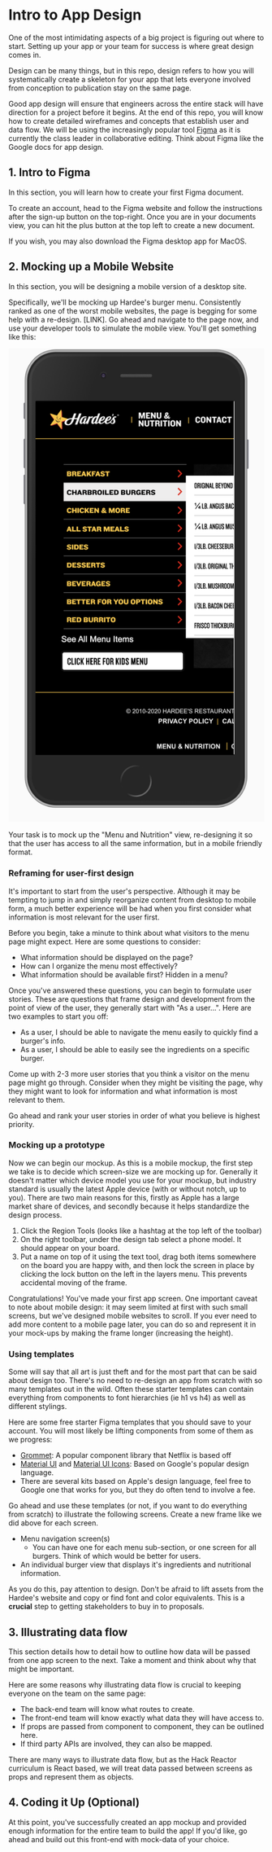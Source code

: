 # Intro to App Design
One of the most intimidating aspects of a big project is figuring out where to start. Setting up your app or your team for success is where great design comes in. 

Design can be many things, but in this repo, design refers to how you will systematically create a skeleton for your app that lets everyone involved from conception to publication stay on the same page. 

Good app design will ensure that engineers across the entire stack will have direction for a project before it begins. At the end of this repo, you will know how to create detailed wireframes and concepts that establish user and data flow. We will be using the increasingly popular tool [Figma](https://www.figma.com/) as it is currently the class leader in collaborative editing. Think about Figma like the Google docs for app design.

## 1. Intro to Figma
In this section, you will learn how to create your first Figma document.

To create an account, head to the Figma website and follow the instructions after the sign-up button on the top-right. Once you are in your documents view, you can hit the plus button at the top left to create a new document.



If you wish, you may also download the Figma desktop app for MacOS. 

## 2. Mocking up a Mobile Website
In this section, you will be designing a mobile version of a desktop site.

Specifically, we'll be mocking up Hardee's burger menu. Consistently ranked as one of the worst mobile websites, the page is begging for some help with a re-design. [LINK]. Go ahead and navigate to the page now, and use your developer tools to simulate the mobile view. You'll get something like this:

![Screenshot](https://raw.githubusercontent.com/ArohanD/IntroToAppDesign/master/screenshots/Screen%20Shot%202020-01-06%20at%205.21.25%20PM.png)

Your task is to mock up the "Menu and Nutrition" view, re-designing it so that the user has access to all the same information, but in a mobile friendly format. 

### Reframing for user-first design

It's important to start from the user's perspective. Although it may be tempting to jump in and simply reorganize content from desktop to mobile form, a much better experience will be had when you first consider what information is most relevant for the user first. 

Before you begin, take a minute to think about what visitors to the menu page might expect. Here are some questions to consider:

- What information should be displayed on the page?
- How can I organize the menu most effectively?
- What information should be available first? Hidden in a menu?

Once you've answered these questions, you can begin to formulate user stories. These are questions that frame design and development from the point of view of the user, they generally start with "As a user...". Here are two examples to start you off:

- As a user, I should be able to navigate the menu easily to quickly find a burger's info.
- As a user, I should be able to easily see the ingredients on a specific burger.

Come up with 2-3 more user stories that you think a visitor on the menu page might go through. Consider when they might be visiting the page, why they might want to look for information and what information is most relevant to them. 

Go ahead and rank your user stories in order of what you believe is highest priority. 

### Mocking up a prototype
Now we can begin our mockup. As this is a mobile mockup, the first step we take is to decide which screen-size we are mocking up for. Generally it doesn't matter which device model you use for your mockup, but industry standard is usually the latest Apple device (with or without notch, up to you). There are two main reasons for this, firstly as Apple has a large market share of devices, and secondly because it helps standardize the design process. 

1. Click the Region Tools (looks like a hashtag at the top left of the toolbar) 
2. On the right toolbar, under the design tab select a phone model. It should appear on your board.
3. Put a name on top of it using the text tool, drag both items somewhere on the board you are happy with, and then lock the screen in place by clicking the lock button on the left in the layers menu. This prevents accidental moving of the frame. 

Congratulations! You've made your first app screen. One important caveat to note about mobile design: it may seem limited at first with such small screens, but we've designed mobile websites to scroll. If you ever need to add more content to a mobile page later, you can do so and represent it in your mock-ups by making the frame longer (increasing the height).

### Using templates
Some will say that all art is just theft and for the most part that can be said about design too. There's no need to re-design an app from scratch with so many templates out in the wild. Often these starter templates can contain everything from components to font hierarchies (ie h1 vs h4) as well as different stylings.

Here are some free starter Figma templates that you should save to your account. You will most likely be lifting components from some of them as we progress:

- [Grommet](https://www.figma.com/file/aO892qfy1TK0Uv6FGkuObW7z/grommet-2-open-theme): A popular component library that Netflix is based off
- [Material UI](https://www.figma.com/file/8dbmFxPJdkh6FLxwSyCRiC/Material-Design-Theme-Kit/duplicate) and [Material UI Icons](https://www.figma.com/file/HSO7v6n3wynorNCUaBTxU55T/Figma-%2B-Material-Design-Icons-Kit?node-id=0%3A1): Based on Google's popular design language.
- There are several kits based on Apple's design language, feel free to Google one that works for you, but they do often tend to involve a fee.

Go ahead and use these templates (or not, if you want to do everything from scratch) to illustrate the following screens. Create a new frame like we did above for each screen.

- Menu navigation screen(s)
  - You can have one for each menu sub-section, or one screen for all burgers. Think of which would be better for users.
- An individual burger view that displays it's ingredients and nutritional information.

As you do this, pay attention to design. Don't be afraid to lift assets from the Hardee's website and copy or find font and color equivalents. This is a **crucial** step to getting stakeholders to buy in to proposals. 

## 3. Illustrating data flow
This section details how to detail how to outline how data will be passed from one app screen to the next. Take a moment and think about why that might be important.

Here are some reasons why illustrating data flow is crucial to keeping everyone on the team on the same page:

- The back-end team will know what routes to create.
- The front-end team will know exactly what data they will have access to.
- If props are passed from component to component, they can be outlined here.
- If third party APIs are involved, they can also be mapped. 

There are many ways to illustrate data flow, but as the Hack Reactor curriculum is React based, we will treat data passed between screens as props and represent them as objects. 

## 4. Coding it Up (Optional)
At this point, you've successfully created an app mockup and provided enough information for the entire team to build the app! If you'd like, go ahead and build out this front-end with mock-data of your choice.